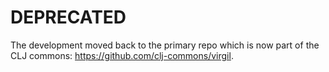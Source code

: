 # DEPRECATED

The development moved back to the primary repo which is now part of the CLJ commons: https://github.com/clj-commons/virgil.
